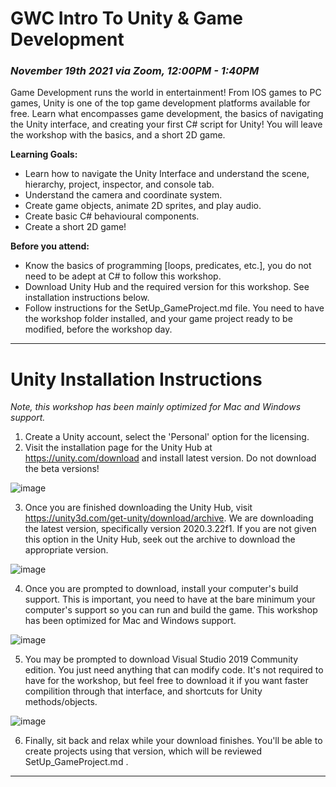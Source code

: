 # GWC Intro To Unity & Game Development
### *November 19th 2021 via Zoom, 12:00PM - 1:40PM*

Game Development runs the world in entertainment! From IOS games to PC games, Unity is one of the top game development platforms available for free. Learn what encompasses game development, the basics of navigating the Unity interface, and creating your first C# script for Unity! You will leave the workshop with the basics, and a short 2D game. 

**Learning Goals:**
* Learn how to navigate the Unity Interface and understand the scene, hierarchy, project, inspector, and console tab.
* Understand the camera and coordinate system.
* Create game objects, animate 2D sprites, and play audio.
* Create basic C# behavioural components.
* Create a short 2D game!

**Before you attend:**
* Know the basics of programming [loops, predicates, etc.], you do not need to be adept at C# to follow this workshop. 
* Download Unity Hub and the required version for this workshop. See installation instructions below.
* Follow instructions for the SetUp_GameProject.md file. You need to have the workshop folder installed, and your game project ready to be modified, before the workshop day.
---
# Unity Installation Instructions
*Note, this workshop has been mainly optimized for Mac and Windows support.*

1. Create a Unity account, select the 'Personal' option for the licensing. 
2. Visit the installation page for the Unity Hub at https://unity.com/download and install latest version. Do not download the beta versions! 

![image](https://user-images.githubusercontent.com/77137171/141343320-adfaf07b-ea3d-4989-87ae-426402a70308.png)

3. Once you are finished downloading the Unity Hub, visit https://unity3d.com/get-unity/download/archive. We are downloading the latest version, specifically version 2020.3.22f1. If you are not given this option in the Unity Hub, seek out the archive to download the appropriate version.

![image](https://user-images.githubusercontent.com/77137171/141343856-19123718-6118-43b5-a0ac-06f80f867a69.png)

4. Once you are prompted to download, install your computer's build support. This is important, you need to have at the bare minimum your computer's support so you can run and build the game. This workshop has been optimized for Mac and Windows support.

![image](https://user-images.githubusercontent.com/77137171/141344952-a266a7b9-09ef-43aa-8962-d696176cb63e.png)

5. You may be prompted to download Visual Studio 2019 Community edition. You just need anything that can modify code. It's not required to have for the workshop, but feel free to download it if you want faster compilition through that interface, and shortcuts for Unity methods/objects.

![image](https://user-images.githubusercontent.com/77137171/141344866-353cfc29-3a11-4d58-a300-976506af1377.png)

6. Finally, sit back and relax while your download finishes. You'll be able to create projects using that version, which will be reviewed SetUp_GameProject.md .

---

